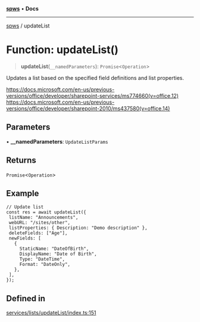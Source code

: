 [**spws**](../README.md) • **Docs**

***

[spws](../globals.md) / updateList

# Function: updateList()

> **updateList**(`__namedParameters`): `Promise`\<`Operation`\>

Updates a list based on the specified field definitions and list properties.

https://docs.microsoft.com/en-us/previous-versions/office/developer/sharepoint-services/ms774660(v=office.12)
https://docs.microsoft.com/en-us/previous-versions/office/developer/sharepoint-2010/ms437580(v=office.14)

## Parameters

• **\_\_namedParameters**: `UpdateListParams`

## Returns

`Promise`\<`Operation`\>

## Example

```
// Update list
const res = await updateList({
 listName: "Announcements",
 webURL: "/sites/other",
 listProperties: { Description: "Demo description" },
 deleteFields: ["Age"],
 newFields: [
   {
     StaticName: "DateOfBirth",
     DisplayName: "Date of Birth",
     Type: "DateTime",
     Format: "DateOnly",
   },
 ],
});
```

## Defined in

[services/lists/updateList/index.ts:151](https://github.com/rlking1985/spws/blob/eac8675429b3cb92c57fd641d54e84f4ab439754/src/services/lists/updateList/index.ts#L151)
